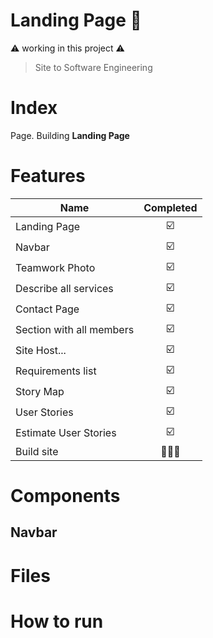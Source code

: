 # Landing Page 👀

⚠️ working in this project ⚠️
> Site to Software Engineering

# Index

Page. Building **Landing Page**

# Features

| Name           | Completed |
| ------------   | :-------: |
| Landing Page   |     ☑️     |
| Navbar         |     ☑️     |
| Teamwork Photo |     ☑️     |
| Describe all services      |     ☑️     |
| Contact Page   |     ☑️     |
| Section with all members |     ☑️     |
| Site Host... |     ☑️     |
| Requirements list |     ☑️     |
| Story Map |     ☑️     |
| User Stories |     ☑️     |
| Estimate User Stories |     ☑️     |
| Build site |     👷🏽‍♂️     |


# Components

## Navbar

# Files

# How to run
